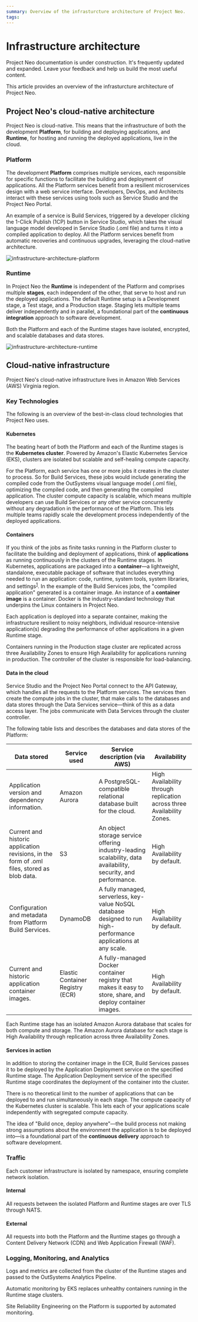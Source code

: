 ```yaml
---
summary: Overview of the infrasturcture architecture of Project Neo.
tags: 
---
```


# Infrastructure architecture

<div class="info" markdown="1">

Project Neo documentation is under construction. It's frequently updated and expanded. Leave your feedback and help us build the most useful content.

</div>

This article provides an overview of the
infrasturcture architecture of Project Neo.

## Project Neo's cloud-native architecture
Project Neo is cloud-native. This means that the infrastructure of both the development **Platform**, for building and deploying applications, and **Runtime**, for hosting and running the deployed applications, live in the cloud. 

### Platform 
The development **Platform** comprises multiple services, each responsible for specific functions to facilitate the building and deployment of applications. All the Platform services benefit from a resilient microservices design with a web service interface. Developers, DevOps, and Architects interact with these services using tools such as Service Studio and the Project Neo Portal.

An example of a service is Build Services, triggered by a developer clicking the 1-Click Publish (1CP) button in Service Studio, which takes the visual language model developed in Service Studio (.oml file) and turns it into a compiled application to deploy. All the Platform services benefit from automatic recoveries and continuous upgrades, leveraging the cloud-native architecture.


![infrastructure-architecture-platform](images/infrastructure-architecture-platform.png "Platform")

### Runtime
In Project Neo the **Runtime** is independent of the Platform and comprises multiple **stages**, each independent of the other, that serve to host and run the deployed applications. The default Runtime setup is a Development stage, a Test stage, and a Production stage. Staging lets multiple teams deliver independently and in parallel, a foundational part of the **continuous integration** approach to software development.

Both the Platform and each of the Runtime stages have isolated, encrypted, and scalable databases and data stores.

![infrastructure-architecture-runtime](images/infrastructure-architecture-runtime.png "Platform")

## Cloud-native infrastructure
Project Neo's cloud-native infrastructure lives in Amazon Web Services (AWS) Virginia region.

### Key Technologies
The following is an overview of the best-in-class cloud technologies that Project Neo uses.

#### Kubernetes
 The beating heart of both the Platform and each of the Runtime stages is the **Kubernetes cluster**. Powered by Amazon's Elastic Kubernetes Service (EKS), clusters are isolated but scalable and self-healing compute capacity.

For the Platform, each service has one or more jobs it creates in the cluster to process. So for Build Services, these jobs would include generating the compiled code from the OutSystems visual language model (.oml file), optimizing the compiled code, and then generating the compiled application. The cluster compute capacity is scalable, which means multiple developers can use Build Services or any other service concurrently without any degradation in the performance of the Platform. This lets multiple teams rapidly scale the development process independently of the deployed applications.

#### Containers
If you think of the jobs as finite tasks running in the Platform cluster to facilitate the building and deployment of applications, think of **applications** as running continuously in the clusters of the Runtime stages. In Kubernetes, applications are packaged into a **container**—a lightweight, standalone, executable package of software that includes everything needed to run an application: code, runtime, system tools, system libraries, and settings<sup>[1](https://www.docker.com/resources/what-container)</sup>. In the example of the Build Services jobs, the "compiled application" generated is a container image. An instance of a **container image** is a container. Docker is the industry-standard technology that underpins the Linux containers in Project Neo.

Each application is deployed into a separate container, making the infrastructure resilient to noisy neighbors, individual resource-intensive application(s) degrading the performance of other applications in a given Runtime stage.

Containers running in the Production stage cluster are replicated across three Availability Zones to ensure High Availability for applications running in production. The controller of the cluster is responsible for load-balancing.

#### Data in the cloud
Service Studio and the Project Neo Portal connect to the API Gateway, which handles all the requests to the Platform services. The services then create the compute jobs in the cluster, that make calls to the databases and data stores through the Data Services service—think of this as a data access layer. The jobs communicate with Data Services through the cluster controller.

The following table lists and describes the databases and data stores of the Platform: 

| Data stored | Service used | Service description (via AWS) | Availability |
| - | - | - | - |
| Application version and dependency information. | Amazon Aurora | A PostgreSQL-compatible relational database built for the cloud. | High Availability through replication across three Availability Zones. |
| Current and historic application revisions, in the form of .oml files, stored as blob data. | S3 | An object storage service offering industry-leading scalability, data availability, security, and performance. | High Availability by default. |
| Configuration and metadata from Platform Build Services. | DynamoDB | A fully managed, serverless, key-value NoSQL database designed to run high-performance applications at any scale. | High Availability by default. |
| Current and historic application container images. | Elastic Container Registry (ECR) | A fully-managed Docker container registry that makes it easy to store, share, and deploy container images. | High Availability by default. |

Each Runtime stage has an isolated Amazon Aurora database that scales for both compute and storage. The Amazon Aurora database for each stage is High Availability through replication across three Availability Zones.

#### Services in action
In addition to storing the container image in the ECR, Build Services passes it to be deployed by the Application Deployment service on the specified Runtime stage. The Application Deployment service of the specified Runtime stage coordinates the deployment of the container into the cluster.

There is no theoretical limit to the number of applications that can be deployed to and run simultaneously in each stage. The compute capacity of the Kubernetes cluster is scalable. This lets each of your applications scale independently with segregated compute capacity.

The idea of "Build once, deploy anywhere"—the build process not making strong assumptions about the environment the application is to be deployed into—is a foundational part of the **continuous delivery** approach to software development.

### Traffic
Each customer infrastructure is isolated by namespace, ensuring complete network isolation. 

#### Internal
All requests between the isolated Platform and Runtime stages are over TLS through NATS. 

#### External
All requests into both the Platform and the Runtime stages go through a Content Delivery Network (CDN) and Web Application Firewall (WAF).

### Logging, Monitoring, and Analytics
Logs and metrics are collected from the cluster of the Runtime stages and passed to the OutSystems Analytics Pipeline.

Automatic monitoring by EKS replaces unhealthy containers running in the Runtime stage clusters.

Site Reliability Engineering on the Platform is supported by automated monitoring.
